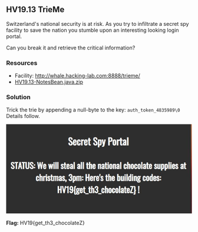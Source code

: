 ## HV19.13 TrieMe

Switzerland's national security is at risk. As you try to infiltrate a secret spy facility to save the nation you stumble upon an interesting looking login portal.

Can you break it and retrieve the critical information?

### Resources

- Facility: http://whale.hacking-lab.com:8888/trieme/
- [HV19.13-NotesBean.java.zip](./34913db9-fd2a-43c8-b563-55a1d10ee4cb.zip)

### Solution

Trick the trie by appending a null-byte to the key: `auth_token_4835989\0`
Details follow.

![](./flag.jpg)

**Flag:** HV19{get_th3_chocolateZ}
